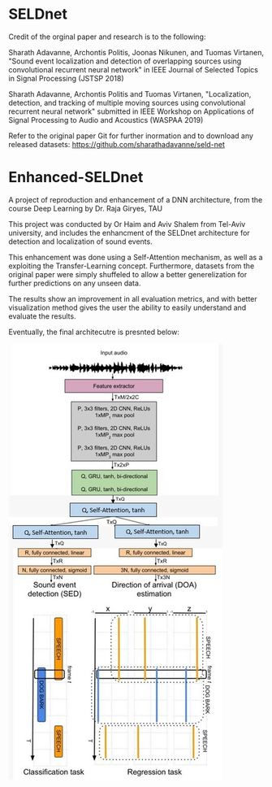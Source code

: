 # SELDnet
Credit of the orginal paper and research is to the following:

Sharath Adavanne, Archontis Politis, Joonas Nikunen, and Tuomas Virtanen, "Sound event localization and detection of overlapping sources using convolutional recurrent neural network" in IEEE Journal of Selected Topics in Signal Processing (JSTSP 2018)

Sharath Adavanne, Archontis Politis and Tuomas Virtanen, "Localization, detection, and tracking of multiple moving sources using convolutional recurrent neural network" submitted in IEEE Workshop on Applications of Signal Processing to Audio and Acoustics (WASPAA 2019)

Refer to the original paper Git for further inormation and to download any released datasets: https://github.com/sharathadavanne/seld-net 

# Enhanced-SELDnet
A project of reproduction and enhancement of a DNN architecture, from the course Deep Learning by Dr. Raja Giryes, TAU

This project was conducted by Or Haim and Aviv Shalem from Tel-Aviv university, and includes the enhancment of the SELDnet architecture for detection and localization of sound events.

This enhancement was done using a Self-Attention mechanism, as well as a exploiting the Transfer-Learning concept. Furthermore, datasets from the original paper were simply shuffeled to allow a better generelization for further predictions on any unseen data. 

The results show an improvement in all evaluation metrics, and with better visualization method gives the user the ability to easily understand and evaluate the results.

Eventually, the final architecutre is presnted below:

![E-SELDnet Final Architecture](archi.jpg)
